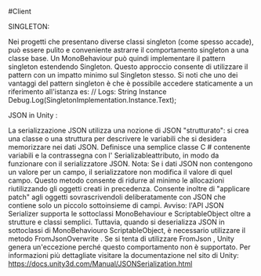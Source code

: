 #Client

SINGLETON:

Nei progetti che presentano diverse classi singleton (come spesso accade), può essere pulito e conveniente astrarre il comportamento singleton a una classe base.
Un MonoBehaviour può quindi implementare il pattern singleton estendendo Singleton. Questo approccio consente di utilizzare il pattern con un impatto minimo sul Singleton stesso.
Si noti che uno dei vantaggi del pattern singleton è che è possibile accedere staticamente a un riferimento all'istanza es:
// Logs: String Instance
Debug.Log(SingletonImplementation.Instance.Text);

JSON in Unity :

La serializzazione JSON utilizza una nozione di JSON "strutturato": si crea una classe o una struttura per descrivere le variabili che si desidera memorizzare nei dati JSON.
Definisce una semplice classe C # contenente variabili e la contrassegna con l' Serializableattributo, in modo da funzionare con il serializzatore JSON. 
Nota:
Se i dati JSON non contengono un valore per un campo, il serializzatore non modifica il valore di quel campo. Questo metodo consente di ridurre al minimo le allocazioni riutilizzando gli oggetti creati in precedenza. Consente inoltre di "applicare patch" agli oggetti sovrascrivendoli deliberatamente con JSON che contiene solo un piccolo sottoinsieme di campi.
Avviso: l'API JSON Serializer supporta le sottoclassi MonoBehaviour e ScriptableObject oltre a strutture e classi semplici. Tuttavia, quando si deserializza JSON in sottoclassi di MonoBehaviouro ScriptableObject, è necessario utilizzare il metodo FromJsonOverwrite . Se si tenta di utilizzare FromJson , Unity genera un'eccezione perché questo comportamento non è supportato.
Per informazioni più dettagliate visitare la documentazione nel sito di Unity: https://docs.unity3d.com/Manual/JSONSerialization.html
